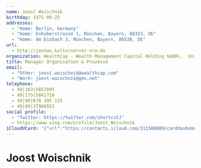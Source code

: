 ```yaml
---
name: Joost Woischnik
birthday: 1975-09-25
addresses:
  - "Home: Berlin, Germany"
  - "Home: Enhuberstrasse 1, München, Bayern, 80333, DE"
  - "Home: Am Eisbach 3, München, Bayern, 80538, DE"
url:
  - http://jootwo.kulturserver-nrw.de
organization: WealthCap - Wealth Management Capital Holding GmbH\,  UniCredit Group
title: Manager Organisation & Prozesse
email:
  - "Other: joost.woischnik@wealthcap.com"
  - "Work: joost.woischnik@gmx.net"
telephone:
  - 49|163|5667895
  - 49|175|5841710
  - 49|89|678 205 115
  - 49|89|37966552
social profile:
  - "Twitter: https://twitter.com/shortcutJ"
  - https://www.xing.com/profile/Joost_Woischnik
iCloudVCard: '{"url":"https://contacts.icloud.com/311500889/carddavhome/card/MTRmNzAyYzMtMDVkZS00OTJiLWEzMjMtYzM4NmM4ZGUzOTg0.vcf","etag":"\"kmfhbuhb\"","data":"BEGIN:VCARD\r\nVERSION:3.0\r\nFN:\r\nN:Woischnik;Joost;;;\r\nUID:14f702c3-05de-492b-a323-c386c8de3984\r\nBDAY;VALUE=date:1975-09-25\r\nADR;TYPE=HOME:;;;;Berlin;;Germany;\r\nADR;TYPE=HOME:;;Enhuberstrasse 1;München;Bayern;80333;DE;\r\nADR;TYPE=HOME:;;Am Eisbach 3;München;Bayern;80538;DE;\r\nWP1.X-ABLABEL:Home\r\nWP2.X-ABLABEL:Work\r\nWP3.X-ABLABEL:Home\r\nWP4.X-ABLABEL:Work\r\nWP5.X-ABLABEL:Work\r\nWP6.X-ABLABEL:Home\r\nWP7.X-ABLABEL:Home\r\nWP8.X-ABLABEL:Work\r\nWP9.X-ABLABEL:homepage\r\nitem0.X-ABLABEL:xing\r\nPRODID:ez-vcard 0.9.13-fc\r\nREV:2025-04-03T22:04:34Z\r\nURL:http://jootwo.kulturserver-nrw.de\r\nORG:WealthCap - Wealth Management Capital Holding GmbH\\,  UniCredit Group;\r\nTITLE:Manager Organisation & Prozesse\r\nEMAIL;TYPE=OTHER:joost.woischnik@wealthcap.com\r\nEMAIL;TYPE=WORK:joost.woischnik@gmx.net\r\nPHOTO;VALUE=uri:https://gateway.icloud.com/contacts/311500889/ck/card/3bd35\r\n 1a419bfaf5f32112c8634fab95f\r\nTEL:49|163|5667895\r\nTEL:49|175|5841710\r\nTEL:49|89|678 205 115\r\nTEL:49|89|37966552\r\nX-SOCIALPROFILE;TYPE=twitter;X-USER=shortcutJ:https://twitter.com/shortcutJ\r\nitem0.X-SOCIALPROFILE;X-USER=Joost_Woischnik:https://www.xing.com/profile/J\r\n oost_Woischnik\r\nEND:VCARD"}'
---
```

# Joost Woischnik